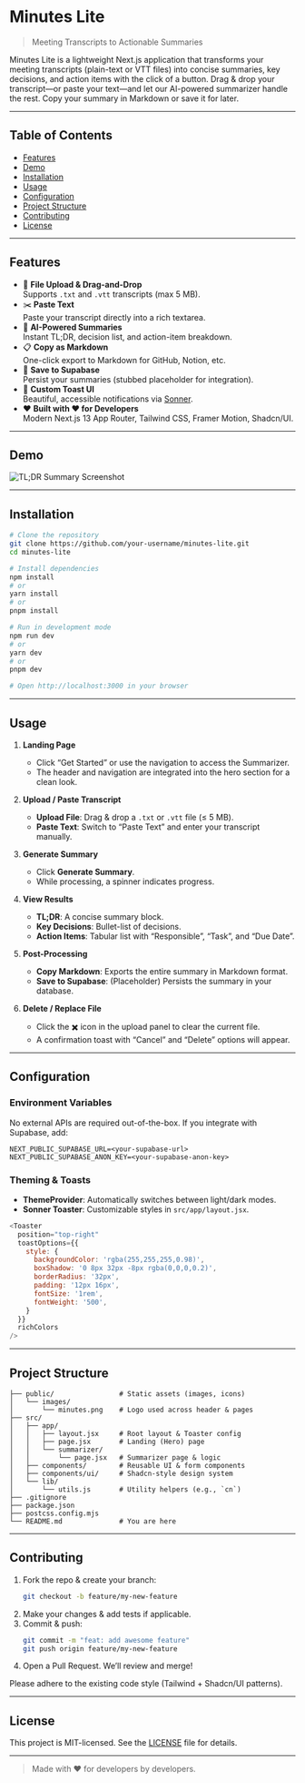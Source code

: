 # Minutes Lite

> Meeting Transcripts to Actionable Summaries

Minutes Lite is a lightweight Next.js application that transforms your meeting transcripts (plain-text or VTT files) into concise summaries, key decisions, and action items with the click of a button. Drag & drop your transcript—or paste your text—and let our AI-powered summarizer handle the rest. Copy your summary in Markdown or save it for later.

---

## Table of Contents

- [Features](#features)  
- [Demo](#demo)  
- [Installation](#installation)  
- [Usage](#usage)  
- [Configuration](#configuration)  
- [Project Structure](#project-structure)  
- [Contributing](#contributing)  
- [License](#license)  

---

## Features

- 📄 **File Upload & Drag-and-Drop**  
  Supports `.txt` and `.vtt` transcripts (max 5 MB).  
- ✂️ **Paste Text**  
  Paste your transcript directly into a rich textarea.  
- 🧠 **AI-Powered Summaries**  
  Instant TL;DR, decision list, and action-item breakdown.  
- 📋 **Copy as Markdown**  
  One-click export to Markdown for GitHub, Notion, etc.  
- 💾 **Save to Supabase**  
  Persist your summaries (stubbed placeholder for integration).  
- 🔔 **Custom Toast UI**  
  Beautiful, accessible notifications via [Sonner](https://github.com/sonner-toast/sonner).  
- ❤️ **Built with ❤️ for Developers**  
  Modern Next.js 13 App Router, Tailwind CSS, Framer Motion, Shadcn/UI.  

---

## Demo

![TL;DR Summary Screenshot](./public/demo-summary.png)

---

## Installation

```bash
# Clone the repository
git clone https://github.com/your-username/minutes-lite.git
cd minutes-lite

# Install dependencies
npm install
# or
yarn install
# or
pnpm install

# Run in development mode
npm run dev
# or
yarn dev
# or
pnpm dev

# Open http://localhost:3000 in your browser
```

---

## Usage

1. **Landing Page**  
   - Click “Get Started” or use the navigation to access the Summarizer.  
   - The header and navigation are integrated into the hero section for a clean look.

2. **Upload / Paste Transcript**  
   - **Upload File**: Drag & drop a `.txt` or `.vtt` file (≤ 5 MB).  
   - **Paste Text**: Switch to “Paste Text” and enter your transcript manually.  

3. **Generate Summary**  
   - Click **Generate Summary**.  
   - While processing, a spinner indicates progress.  

4. **View Results**  
   - **TL;DR**: A concise summary block.  
   - **Key Decisions**: Bullet-list of decisions.  
   - **Action Items**: Tabular list with “Responsible”, “Task”, and “Due Date”.

5. **Post-Processing**  
   - **Copy Markdown**: Exports the entire summary in Markdown format.  
   - **Save to Supabase**: (Placeholder) Persists the summary in your database.  

6. **Delete / Replace File**  
   - Click the ✖️ icon in the upload panel to clear the current file.  
   - A confirmation toast with “Cancel” and “Delete” options will appear.

---

## Configuration

### Environment Variables

No external APIs are required out-of-the-box. If you integrate with Supabase, add:

```dotenv
NEXT_PUBLIC_SUPABASE_URL=<your-supabase-url>
NEXT_PUBLIC_SUPABASE_ANON_KEY=<your-supabase-anon-key>
```

### Theming & Toasts

- **ThemeProvider**: Automatically switches between light/dark modes.  
- **Sonner Toaster**: Customizable styles in `src/app/layout.jsx`.

```js
<Toaster
  position="top-right"
  toastOptions={{
    style: {
      backgroundColor: 'rgba(255,255,255,0.98)',
      boxShadow: '0 8px 32px -8px rgba(0,0,0,0.2)',
      borderRadius: '32px',
      padding: '12px 16px',
      fontSize: '1rem',
      fontWeight: '500',
    }
  }}
  richColors
/>
```

---

## Project Structure

```text
├── public/                # Static assets (images, icons)
│   └── images/
│       └── minutes.png    # Logo used across header & pages
├── src/
│   ├── app/
│   │   ├── layout.jsx     # Root layout & Toaster config
│   │   ├── page.jsx       # Landing (Hero) page
│   │   └── summarizer/
│   │       └── page.jsx   # Summarizer page & logic
│   ├── components/        # Reusable UI & form components
│   ├── components/ui/     # Shadcn-style design system
│   └── lib/
│       └── utils.js       # Utility helpers (e.g., `cn`)
├── .gitignore
├── package.json
├── postcss.config.mjs
└── README.md              # You are here
```

---

## Contributing

1. Fork the repo & create your branch:  
   ```bash
   git checkout -b feature/my-new-feature
   ```
2. Make your changes & add tests if applicable.  
3. Commit & push:  
   ```bash
   git commit -m "feat: add awesome feature"
   git push origin feature/my-new-feature
   ```
4. Open a Pull Request. We’ll review and merge!

Please adhere to the existing code style (Tailwind + Shadcn/UI patterns).

---

## License

This project is MIT-licensed. See the [LICENSE](LICENSE) file for details.  

---

> Made with ❤️ for developers by developers.  
